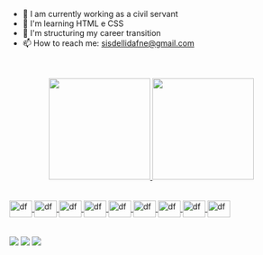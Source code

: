 - 🔭 I am currently working as a civil servant
- 🌱 I'm learning HTML e CSS
- 👯 I'm structuring my career transition
- 📫 How to reach me: sisdellidafne@gmail.com

 <br/>
 <br/>

<div align="center">
  <a href="https://github.com/dfsisdelli">
  <img height="180em" src="https://github-readme-stats.vercel.app/api?username=dfsisdelli&show_icons=true&theme=dracula&include_all_commits=true&count_private=true"/>
  <img height="180em" src="https://github-readme-stats.vercel.app/api/top-langs/?username=dfsisdelli&layout=compact&langs_count=7&theme=dracula"/>
 </div>
   <br/>
  <div style="display: inline_block"><br>   
  <img align="center" alt="df" height="30" width="40" src="https://cdn.jsdelivr.net/gh/devicons/devicon/icons/html5/html5-original.svg"/>   
  <img align="center" alt="df" height="30" width="40" src="https://cdn.jsdelivr.net/gh/devicons/devicon/icons/css3/css3-original.svg" />
  <img align="center" alt="df" height="30" width="40" src="https://cdn.jsdelivr.net/gh/devicons/devicon/icons/php/php-plain.svg"/>
  <img align="center" alt="df" height="30" width="40" src="https://cdn.jsdelivr.net/gh/devicons/devicon/icons/vuejs/vuejs-original.svg" />
  <img align="center" alt="df" height="30" width="40" src="https://cdn.jsdelivr.net/gh/devicons/devicon/icons/kotlin/kotlin-original.svg" />
  <img align="center" alt="df" height="30" width="40"src="https://cdn.jsdelivr.net/gh/devicons/devicon/icons/javascript/javascript-plain.svg" />        
  <img align="center" alt="df" height="30" width="40"src="https://cdn.jsdelivr.net/gh/devicons/devicon/icons/typescript/typescript-original.svg" />
  <img align="center" alt="df" height="30" width="40"src="https://cdn.jsdelivr.net/gh/devicons/devicon/icons/java/java-original-wordmark.svg" />
  <img align="center" alt="df" height="30" width="40" src="https://cdn.jsdelivr.net/gh/devicons/devicon/icons/dart/dart-original-wordmark.svg" />        
</div>
   <br/>
   <br/>  
<div>
   <a href="https://instagram.com/dafnesisdelli" target="_blank"><img src="https://img.shields.io/badge/-Instagram-%23E4405F?style=for-the-badge&logo=instagram&logoColor=white" target="_blank"></a>
  <a href = "mailto:sisdellidafne@gmail.com"><img src="https://img.shields.io/badge/-Gmail-%23333?style=for-the-badge&logo=gmail&logoColor=white" target="_blank"></a>
  <a href="https://www.linkedin.com/in/dafne-ferreira-sisdelli-aa156b220" target="_blank"><img src="https://img.shields.io/badge/-LinkedIn-%230077B5?style=for-the-badge&logo=linkedin&logoColor=white" target="_blank"></a> 
</div>
